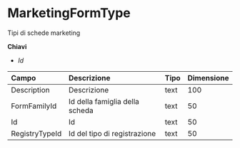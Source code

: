 # MarketingFormType

Tipi di schede marketing

  
 **Chiavi**

* _Id_

| Campo | Descrizione | Tipo | Dimensione |
| :--- | :--- | :--- | :--- |
| Description | Descrizione | text | 100 |
| FormFamilyId | Id della famiglia della scheda | text | 50 |
| Id | Id | text | 50 |
| RegistryTypeId | Id del tipo di registrazione | text | 50 |

